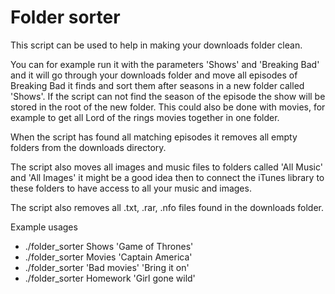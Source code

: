 Folder sorter
===============
This script can be used to help in making your downloads folder clean.

You can for example run it with the parameters 'Shows' and 'Breaking Bad'
and it will go through your downloads folder and move all episodes of Breaking Bad it finds
and sort them after seasons in a new folder called 'Shows'.
If the script can not find the season of the episode the show will be stored in the root of the new folder.
This could also be done with movies, for example to get all Lord of the rings movies together in one folder.

When the script has found all matching episodes it removes all empty folders from the downloads directory.

The script also moves all images and music files to folders called 'All Music' and 'All Images'
it might be a good idea then to connect the iTunes library to these folders to have access to all your
music and images.


The script also removes all .txt, .rar, .nfo files found in the downloads folder.

Example usages
 - ./folder_sorter Shows 'Game of Thrones'
 - ./folder_sorter Movies 'Captain America'
 - ./folder_sorter 'Bad movies' 'Bring it on'
 - ./folder_sorter Homework 'Girl gone wild'
